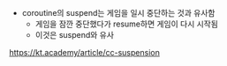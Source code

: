 - coroutine의 suspend는 게임을 일시 중단하는 것과 유사함
	- 게임을 잠깐 중단했다가 resume하면 게임이 다시 시작됨
	- 이것은 suspend와 유사




https://kt.academy/article/cc-suspension